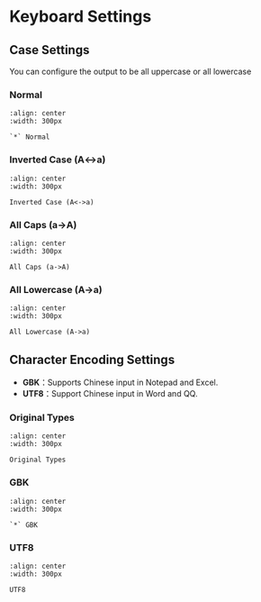 # Keyboard Settings

## Case Settings
You can configure the output to be all uppercase or all lowercase

### Normal
```{figure} ../../media/3E2100100D0..png
:align: center
:width: 300px

`*` Normal
```

### Inverted Case (A<->a)

```{figure} ../../media/3E2100100D3..png
:align: center
:width: 300px

Inverted Case (A<->a)
```
  
### All Caps (a->A)
```{figure} ../../media/3E2100100D1..png
:align: center
:width: 300px

All Caps (a->A)
```
  
### All Lowercase (A->a)
```{figure} ../../media/3E2100100D2..png
:align: center
:width: 300px

All Lowercase (A->a)
```

## Character Encoding Settings

- **GBK**：Supports Chinese input in Notepad and Excel.
- **UTF8**：Support Chinese input in Word and QQ.

### Original Types

```{figure} ../../media/3E2100101D0..png
:align: center
:width: 300px

Original Types
```

### GBK

```{figure} ../../media/3E2100101D1..png
:align: center
:width: 300px

`*` GBK
```

### UTF8

```{figure} ../../media/3E2100101D2..png
:align: center
:width: 300px

UTF8
```
